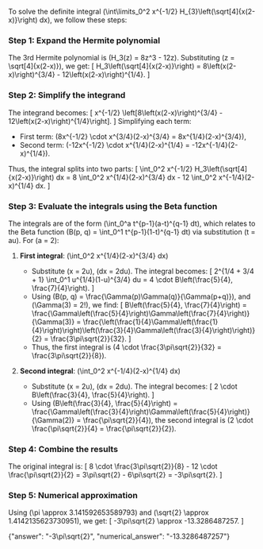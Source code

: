 

To solve the definite integral \(\int\limits_0^2 x^{-1/2} H_{3}\left(\sqrt[4]{x(2-x)}\right) dx\), we follow these steps:

### Step 1: Expand the Hermite polynomial
The 3rd Hermite polynomial is \(H_3(z) = 8z^3 - 12z\). Substituting \(z = \sqrt[4]{x(2-x)}\), we get:
\[
H_3\left(\sqrt[4]{x(2-x)}\right) = 8\left(x(2-x)\right)^{3/4} - 12\left(x(2-x)\right)^{1/4}.
\]

### Step 2: Simplify the integrand
The integrand becomes:
\[
x^{-1/2} \left[8\left(x(2-x)\right)^{3/4} - 12\left(x(2-x)\right)^{1/4}\right].
\]
Simplifying each term:
- First term: \(8x^{-1/2} \cdot x^{3/4}(2-x)^{3/4} = 8x^{1/4}(2-x)^{3/4}\),
- Second term: \(-12x^{-1/2} \cdot x^{1/4}(2-x)^{1/4} = -12x^{-1/4}(2-x)^{1/4}\).

Thus, the integral splits into two parts:
\[
\int_0^2 x^{-1/2} H_3\left(\sqrt[4]{x(2-x)}\right) dx = 8 \int_0^2 x^{1/4}(2-x)^{3/4} dx - 12 \int_0^2 x^{-1/4}(2-x)^{1/4} dx.
\]

### Step 3: Evaluate the integrals using the Beta function
The integrals are of the form \(\int_0^a t^{p-1}(a-t)^{q-1} dt\), which relates to the Beta function \(B(p, q) = \int_0^1 t^{p-1}(1-t)^{q-1} dt\) via substitution \(t = au\). For \(a = 2\):

1. **First integral**: \(\int_0^2 x^{1/4}(2-x)^{3/4} dx\)
   - Substitute \(x = 2u\), \(dx = 2du\). The integral becomes:
     \[
     2^{1/4 + 3/4 + 1} \int_0^1 u^{1/4}(1-u)^{3/4} du = 4 \cdot B\left(\frac{5}{4}, \frac{7}{4}\right).
     \]
   - Using \(B(p, q) = \frac{\Gamma(p)\Gamma(q)}{\Gamma(p+q)}\), and \(\Gamma(3) = 2!\), we find:
     \[
     B\left(\frac{5}{4}, \frac{7}{4}\right) = \frac{\Gamma\left(\frac{5}{4}\right)\Gamma\left(\frac{7}{4}\right)}{\Gamma(3)} = \frac{\left(\frac{1}{4}\Gamma\left(\frac{1}{4}\right)\right)\left(\frac{3}{4}\Gamma\left(\frac{3}{4}\right)\right)}{2} = \frac{3\pi\sqrt{2}}{32}.
     \]
   - Thus, the first integral is \(4 \cdot \frac{3\pi\sqrt{2}}{32} = \frac{3\pi\sqrt{2}}{8}\).

2. **Second integral**: \(\int_0^2 x^{-1/4}(2-x)^{1/4} dx\)
   - Substitute \(x = 2u\), \(dx = 2du\). The integral becomes:
     \[
     2 \cdot B\left(\frac{3}{4}, \frac{5}{4}\right).
     \]
   - Using \(B\left(\frac{3}{4}, \frac{5}{4}\right) = \frac{\Gamma\left(\frac{3}{4}\right)\Gamma\left(\frac{5}{4}\right)}{\Gamma(2)} = \frac{\pi\sqrt{2}}{4}\), the second integral is \(2 \cdot \frac{\pi\sqrt{2}}{4} = \frac{\pi\sqrt{2}}{2}\).

### Step 4: Combine the results
The original integral is:
\[
8 \cdot \frac{3\pi\sqrt{2}}{8} - 12 \cdot \frac{\pi\sqrt{2}}{2} = 3\pi\sqrt{2} - 6\pi\sqrt{2} = -3\pi\sqrt{2}.
\]

### Step 5: Numerical approximation
Using \(\pi \approx 3.141592653589793\) and \(\sqrt{2} \approx 1.4142135623730951\), we get:
\[
-3\pi\sqrt{2} \approx -13.3286487257.
\]

{"answer": "-3\\pi\\sqrt{2}", "numerical_answer": "-13.3286487257"}
